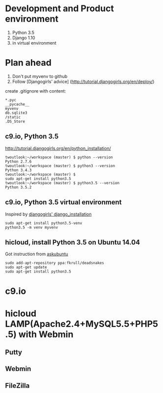 # Development and Product environment

1. Python 3.5
2. Django 1.10
3. in virtual environment

# Plan ahead


1. Don't put myvenv to github
2. Follow [Djangogirls' advice] (http://tutorial.djangogirls.org/en/deploy/)

create .gitignore with content:
    
    *.pyc
    __pycache__
    myvenv
    db.sqlite3
    /static
    .DS_Store


## c9.io, Python 3.5  
http://tutorial.djangogirls.org/en/python_installation/
  
    twoutlook:~/workspace (master) $ python --version
    Python 2.7.6
    twoutlook:~/workspace (master) $ python3 --version
    Python 3.4.3
    twoutlook:~/workspace (master) $ 
    sudo apt-get install python3.5
    twoutlook:~/workspace (master) $ python3.5 --version
    Python 3.5.2
    
## c9.io, Python 3.5 virtual environment    
Inspired by [djangogirls' django_installation ](http://tutorial.djangogirls.org/en/django_installation/  )
  


    sudo apt-get install python3.5-venv
    python3.5 -m venv myvenv
    
    
## hicloud, install Python 3.5 on Ubuntu 14.04     
Got instruction from [askubuntu](http://askubuntu.com/questions/682869/how-do-i-install-newer-python-versions-using-apt-get)
    
    sudo add-apt-repository ppa:fkrull/deadsnakes
    sudo apt-get update
    sudo apt-get install python3.5
    
# c9.io



# hicloud LAMP(Apache2.4+MySQL5.5+PHP5.5) with Webmin

## Putty

## Webmin


## FileZilla 